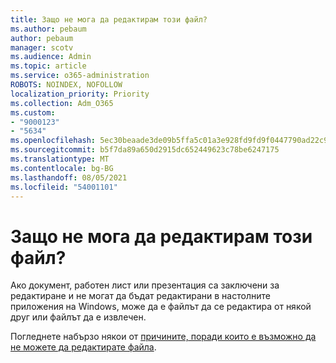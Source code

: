 ```yaml
---
title: Защо не мога да редактирам този файл?
ms.author: pebaum
author: pebaum
manager: scotv
ms.audience: Admin
ms.topic: article
ms.service: o365-administration
ROBOTS: NOINDEX, NOFOLLOW
localization_priority: Priority
ms.collection: Adm_O365
ms.custom:
- "9000123"
- "5634"
ms.openlocfilehash: 5ec30beaade3de09b5ffa5c01a3e928fd9fd9f0447790ad22c98848271f11235
ms.sourcegitcommit: b5f7da89a650d2915dc652449623c78be6247175
ms.translationtype: MT
ms.contentlocale: bg-BG
ms.lasthandoff: 08/05/2021
ms.locfileid: "54001101"
---
```

# <a name="why-cant-i-edit-this-file"></a>Защо не мога да редактирам този файл?

Ако документ, работен лист или презентация са заключени за редактиране и не могат да бъдат редактирани в настолните приложения на Windows, може да е файлът да се редактира от някой друг или файлът да е извлечен.

Погледнете набързо някои от [причините, поради които е възможно да не можете да редактирате файла](https://support.office.com/article/why-can-t-i-edit-this-file-97315f48-aa5e-49d3-a4ae-a14b73daf87b).
